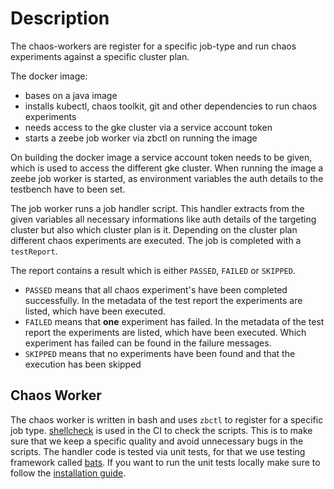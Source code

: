 # Description

The chaos-workers are register for a specific job-type and run chaos experiments against a specific cluster plan.

The docker image:
 
  * bases on a java image
  * installs kubectl, chaos toolkit, git and other dependencies to run chaos experiments
  * needs access to the gke cluster via a service account token
  * starts a zeebe job worker via zbctl on running the image 
  
On building the docker image a service account token needs to be given, which is used to access the different gke cluster.
When running the image a zeebe job worker is started, as environment variables the auth details to the testbench have to been set.

The job worker runs a job handler script. This handler extracts from the given variables all necessary informations like auth details of the targeting cluster but also which cluster plan is it.
Depending on the cluster plan different chaos experiments are executed. The job is completed with a `testReport`.

The report contains a result which is either `PASSED`, `FAILED` or `SKIPPED`.

 * `PASSED` means that all chaos experiment's have been completed successfully. In the metadata of the test report the experiments are listed, which have been executed.
 * `FAILED` means that **one** experiment has failed. In the metadata of the test report the experiments are listed, which have been executed. Which experiment has failed can be found in the failure messages.
 * `SKIPPED` means that no experiments have been found and that the execution has been skipped
 
## Chaos Worker

The chaos worker is written in bash and uses `zbctl` to register for a specific job type. [shellcheck](https://github.com/koalaman/shellcheck) is used in the CI to check the scripts.
This is to make sure that we keep a specific quality and avoid unnecessary bugs in the scripts. The handler code is tested via unit tests, for that we use testing framework called [bats](https://github.com/bats-core/bats-core).
If you want to run the unit tests locally make sure to follow the [installation guide](https://github.com/bats-core/bats-core#installation). 
